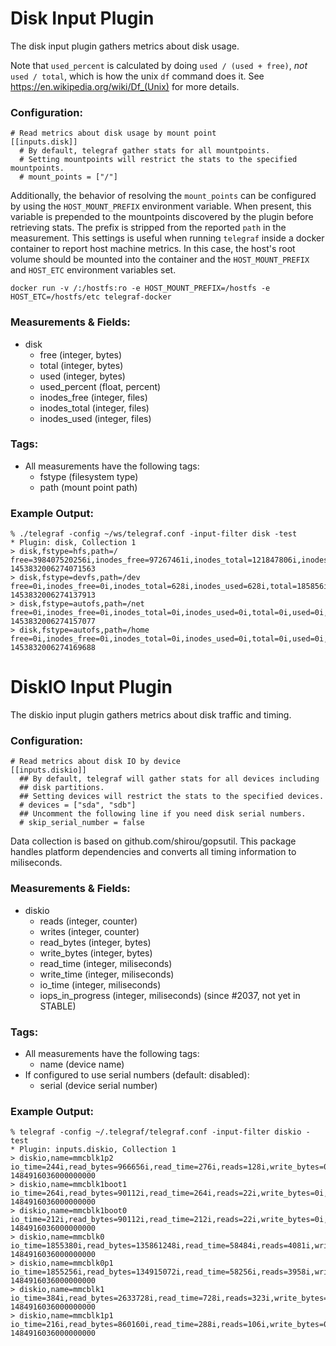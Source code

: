 # Disk Input Plugin

The disk input plugin gathers metrics about disk usage.

Note that `used_percent` is calculated by doing `used / (used + free)`, _not_
`used / total`, which is how the unix `df` command does it. See
https://en.wikipedia.org/wiki/Df_(Unix) for more details.

### Configuration:

```
# Read metrics about disk usage by mount point
[[inputs.disk]]
  # By default, telegraf gather stats for all mountpoints.
  # Setting mountpoints will restrict the stats to the specified mountpoints.
  # mount_points = ["/"]
```

Additionally, the behavior of resolving the `mount_points` can be configured by using the `HOST_MOUNT_PREFIX` environment variable.
When present, this variable is prepended to the mountpoints discovered by the plugin before retrieving stats.
The prefix is stripped from the reported `path` in the measurement.
This settings is useful when running `telegraf` inside a docker container to report host machine metrics.
In this case, the host's root volume should be mounted into the container and the `HOST_MOUNT_PREFIX` and `HOST_ETC` environment variables set.

`docker run -v /:/hostfs:ro -e HOST_MOUNT_PREFIX=/hostfs -e HOST_ETC=/hostfs/etc telegraf-docker`

### Measurements & Fields:

- disk
    - free (integer, bytes)
    - total (integer, bytes)
    - used (integer, bytes)
    - used_percent (float, percent)
    - inodes_free (integer, files)
    - inodes_total (integer, files)
    - inodes_used (integer, files)

### Tags:

- All measurements have the following tags:
    - fstype (filesystem type)
    - path (mount point path)

### Example Output:

```
% ./telegraf -config ~/ws/telegraf.conf -input-filter disk -test
* Plugin: disk, Collection 1
> disk,fstype=hfs,path=/ free=398407520256i,inodes_free=97267461i,inodes_total=121847806i,inodes_used=24580345i,total=499088621568i,used=100418957312i,used_percent=20.131039916242397 1453832006274071563
> disk,fstype=devfs,path=/dev free=0i,inodes_free=0i,inodes_total=628i,inodes_used=628i,total=185856i,used=185856i,used_percent=100 1453832006274137913
> disk,fstype=autofs,path=/net free=0i,inodes_free=0i,inodes_total=0i,inodes_used=0i,total=0i,used=0i,used_percent=0 1453832006274157077
> disk,fstype=autofs,path=/home free=0i,inodes_free=0i,inodes_total=0i,inodes_used=0i,total=0i,used=0i,used_percent=0 1453832006274169688
```


# DiskIO Input Plugin

The diskio input plugin gathers metrics about disk traffic and timing.

### Configuration:

```
# Read metrics about disk IO by device
[[inputs.diskio]]
  ## By default, telegraf will gather stats for all devices including
  ## disk partitions.
  ## Setting devices will restrict the stats to the specified devices.
  # devices = ["sda", "sdb"]
  ## Uncomment the following line if you need disk serial numbers.
  # skip_serial_number = false
```

Data collection is based on github.com/shirou/gopsutil. This package handles platform dependencies and converts all timing information to miliseconds.


### Measurements & Fields:

- diskio
    - reads (integer, counter)
    - writes (integer, counter)
    - read_bytes (integer, bytes)
    - write_bytes (integer, bytes)
    - read_time (integer, miliseconds)
    - write_time (integer, miliseconds)
    - io_time (integer, miliseconds)
    - iops_in_progress (integer, miliseconds) (since #2037, not yet in STABLE)

### Tags:

- All measurements have the following tags:
    - name (device name)
- If configured to use serial numbers (default: disabled):
    - serial (device serial number)

### Example Output:

```
% telegraf -config ~/.telegraf/telegraf.conf -input-filter diskio -test
* Plugin: inputs.diskio, Collection 1
> diskio,name=mmcblk1p2 io_time=244i,read_bytes=966656i,read_time=276i,reads=128i,write_bytes=0i,write_time=0i,writes=0i 1484916036000000000
> diskio,name=mmcblk1boot1 io_time=264i,read_bytes=90112i,read_time=264i,reads=22i,write_bytes=0i,write_time=0i,writes=0i 1484916036000000000
> diskio,name=mmcblk1boot0 io_time=212i,read_bytes=90112i,read_time=212i,reads=22i,write_bytes=0i,write_time=0i,writes=0i 1484916036000000000
> diskio,name=mmcblk0 io_time=1855380i,read_bytes=135861248i,read_time=58484i,reads=4081i,write_bytes=364068864i,write_time=7128792i,writes=18019i 1484916036000000000
> diskio,name=mmcblk0p1 io_time=1855256i,read_bytes=134915072i,read_time=58256i,reads=3958i,write_bytes=364068864i,write_time=7128792i,writes=18019i 1484916036000000000
> diskio,name=mmcblk1 io_time=384i,read_bytes=2633728i,read_time=728i,reads=323i,write_bytes=0i,write_time=0i,writes=0i 1484916036000000000
> diskio,name=mmcblk1p1 io_time=216i,read_bytes=860160i,read_time=288i,reads=106i,write_bytes=0i,write_time=0i,writes=0i 1484916036000000000
```
